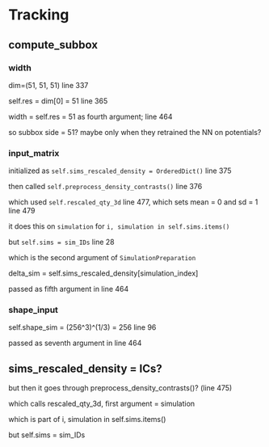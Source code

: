 # Tracking

## compute_subbox

### width

dim=(51, 51, 51) line 337

self.res = dim[0] = 51 line 365

width = self.res = 51 as fourth argument; line 464

so subbox side = 51? maybe only when they retrained the NN on potentials?

### input_matrix

initialized as `self.sims_rescaled_density = OrderedDict()` line 375

then called `self.preprocess_density_contrasts()` line 376

which used `self.rescaled_qty_3d` line 477, which sets mean = 0 and sd = 1 line 479

it does this on `simulation` for `i, simulation in self.sims.items()`

but `self.sims = sim_IDs` line 28

which is the second argument of `SimulationPreparation`

delta_sim = self.sims_rescaled_density[simulation_index]

passed as fifth argument in line 464

### shape_input

self.shape_sim = (256^3)^(1/3) = 256 line 96

passed as seventh argument in line 464

## sims_rescaled_density = ICs?

but then it goes through preprocess_density_contrasts()? (line 475)

which calls rescaled_qty_3d, first argument = simulation

which is part of i, simulation in self.sims.items()

but self.sims = sim_IDs
